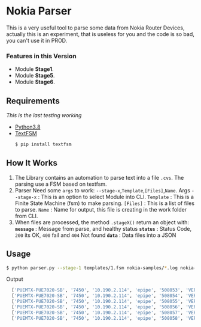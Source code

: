 # Nokia Parser


This is a very useful tool to parse some data from Nokia Router
Devices, actually this is an experiment, that is useless for you
and the code is so bad, you can't use it in PROD.

### Features in this Version
* Module **Stage1**.
* Module **Stage5**.
* Module **Stage6**.


## Requirements
*This is the last testing working*

* [Python3.8](https://www.python.org/)
* [TextFSM](https://pypi.org/project/textfsm/)
  ```sh
  $ pip install textfsm
  ```




## How It Works

1. The Library contains an automation to parse text into a file `.cvs`.
   The parsing use a FSM based on textfsm.
2. Parser Need some `args` to work: `--stage-x`,`Template`,`[Files]`,`Name`.
   Args
   `--stage-x` : This is an option to select Module into CLI.
   `Template`  : This is a Finite State Machine (fsm) to make parsing.
   `[Files]`   : This is a list of files to parse.
   `Name`      : Name for output, this file is creating in the work folder from CLI.
3. When files are processed, the method `.stageX()` return an object with:
      **`message`** : Message from parse, and healthy status
      **`status`**  : Status Code, `200` its OK, `400` fail and `404` Not found
      **`data`**    : Data files into a JSON

## Usage

  ```sh
  $ python parser.py --stage-1 templates/1.fsm nokia-samples/*.log nokia-devices
  ```
Output
```sh
  ['PUEMTX-PUE7020-SB', '7450', '10.190.2.114', 'epipe', '508053', 'VER-7030', '2', '1/2/18', '2000', '2000', '25.00', '25.00', '30.00', '30.00']
  ['PUEMTX-PUE7020-SB', '7450', '10.190.2.114', 'epipe', '508054', 'VER-7041', '2', '1/2/18', '2000', '2000', '25.00', '25.00', '30.00', '30.00']
  ['PUEMTX-PUE7020-SB', '7450', '10.190.2.114', 'epipe', '508055', 'VER-7103', '2', '1/2/18', '2000', '2000', '25.00', '25.00', '30.00', '30.00']
  ['PUEMTX-PUE7020-SB', '7450', '10.190.2.114', 'epipe', '508056', 'VER-7135', '2', '1/2/18', '2000', '2000', '25.00', '25.00', '30.00', '30.00']
  ['PUEMTX-PUE7020-SB', '7450', '10.190.2.114', 'epipe', '508057', 'VER-7186', '2', '1/2/18', '2000', '2000', '25.00', '25.00', '30.00', '30.00']
  ['PUEMTX-PUE7020-SB', '7450', '10.190.2.114', 'epipe', '508058', 'VER-7174', '2', '1/2/18', '2000', '2000', '25.00', '25.00', '30.00', '30.00']
```
